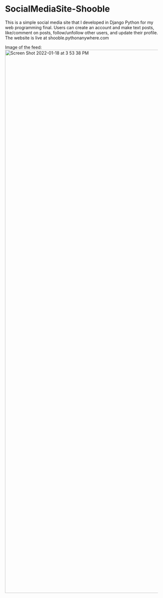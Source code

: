 # SocialMediaSite-Shooble
This is a simple social media site that I developed in Django Python for my web programming final. Users can create an account and make text posts, like/comment on posts, follow/unfollow other users, and update their profile. The website is live at shooble.pythonanywhere.com

Image of the feed:
<img width="1792" alt="Screen Shot 2022-01-18 at 3 53 38 PM" src="https://user-images.githubusercontent.com/83875947/150017012-2c273c58-840f-4534-9d79-bf659969c160.png">
